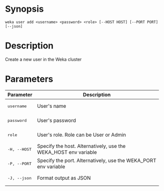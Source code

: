# Synopsis

```weka user add <username> <password> <role> [--HOST HOST] [--PORT PORT] [--json]```

# Description

Create a new user in the Weka cluster

# Parameters

| Parameter | Description |
| --------- | ----------- |
| <pre>username</pre> | User's name |
| <pre>password</pre> | User's password |
| <pre>role</pre> | User's role. Role can be User or Admin |
| <pre>-H, --HOST</pre> | Specify the host. Alternatively, use the WEKA_HOST env variable |
| <pre>-P, --PORT</pre> | Specify the port. Alternatively, use the WEKA_PORT env variable |
| <pre>-J, --json</pre> | Format output as JSON |
